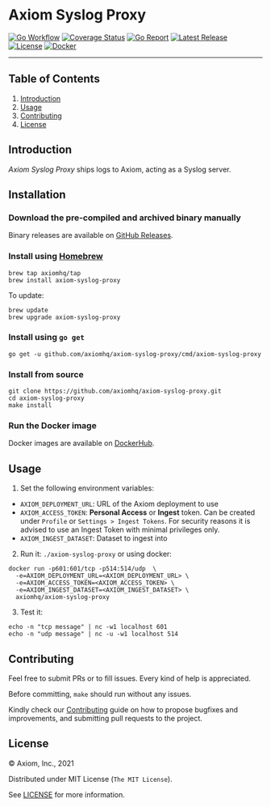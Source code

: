 # Axiom Syslog Proxy

[![Go Workflow][go_workflow_badge]][go_workflow]
[![Coverage Status][coverage_badge]][coverage]
[![Go Report][report_badge]][report]
[![Latest Release][release_badge]][release]
[![License][license_badge]][license]
[![Docker][docker_badge]][docker]

---

## Table of Contents

1. [Introduction](#introduction)
1. [Usage](#usage)
1. [Contributing](#contributing)
1. [License](#license)

## Introduction

_Axiom Syslog Proxy_ ships logs to Axiom, acting as a Syslog server.

## Installation

### Download the pre-compiled and archived binary manually

Binary releases are available on [GitHub Releases][2].

  [2]: https://github.com/axiomhq/axiom-syslog-proxy/releases/latest

### Install using [Homebrew](https://brew.sh)

```shell
brew tap axiomhq/tap
brew install axiom-syslog-proxy
```

To update:

```shell
brew update
brew upgrade axiom-syslog-proxy
```

### Install using `go get`

```shell
go get -u github.com/axiomhq/axiom-syslog-proxy/cmd/axiom-syslog-proxy
```

### Install from source

```shell
git clone https://github.com/axiomhq/axiom-syslog-proxy.git
cd axiom-syslog-proxy
make install
```

### Run the Docker image

Docker images are available on [DockerHub][docker].

## Usage

1. Set the following environment variables:

* `AXIOM_DEPLOYMENT_URL`: URL of the Axiom deployment to use
* `AXIOM_ACCESS_TOKEN`: **Personal Access** or **Ingest** token. Can be
  created under `Profile` or `Settings > Ingest Tokens`. For security reasons
  it is advised to use an Ingest Token with minimal privileges only.
* `AXIOM_INGEST_DATASET`: Dataset to ingest into

2. Run it: `./axiom-syslog-proxy` or using docker:

```shell
docker run -p601:601/tcp -p514:514/udp  \
  -e=AXIOM_DEPLOYMENT_URL=<AXIOM_DEPLOYMENT_URL> \
  -e=AXIOM_ACCESS_TOKEN=<AXIOM_ACCESS_TOKEN> \
  -e=AXIOM_INGEST_DATASET=<AXIOM_INGEST_DATASET> \
  axiomhq/axiom-syslog-proxy
```

3. Test it:

```shell
echo -n "tcp message" | nc -w1 localhost 601
echo -n "udp message" | nc -u -w1 localhost 514
```

## Contributing

Feel free to submit PRs or to fill issues. Every kind of help is appreciated. 

Before committing, `make` should run without any issues.

Kindly check our [Contributing](Contributing.md) guide on how to propose
bugfixes and improvements, and submitting pull requests to the project.

## License

&copy; Axiom, Inc., 2021

Distributed under MIT License (`The MIT License`).

See [LICENSE](LICENSE) for more information.

<!-- Badges -->

[go_workflow]: https://github.com/axiomhq/axiom-syslog-proxy/actions/workflows/push.yml
[go_workflow_badge]: https://img.shields.io/github/workflow/status/axiomhq/axiom-syslog-proxy/push?style=flat-square&ghcache=unused
[coverage]: https://codecov.io/gh/axiomhq/axiom-syslog-proxy
[coverage_badge]: https://img.shields.io/codecov/c/github/axiomhq/axiom-syslog-proxy.svg?style=flat-square&ghcache=unused
[report]: https://goreportcard.com/report/github.com/axiomhq/axiom-syslog-proxy
[report_badge]: https://goreportcard.com/badge/github.com/axiomhq/axiom-syslog-proxy?style=flat-square&ghcache=unused
[release]: https://github.com/axiomhq/axiom-syslog-proxy/releases/latest
[release_badge]: https://img.shields.io/github/release/axiomhq/axiom-syslog-proxy.svg?style=flat-square&ghcache=unused
[license]: https://opensource.org/licenses/MIT
[license_badge]: https://img.shields.io/github/license/axiomhq/axiom-syslog-proxy.svg?color=blue&style=flat-square&ghcache=unused
[docker]: https://hub.docker.com/r/axiomhq/axiom-syslog-proxy
[docker_badge]: https://img.shields.io/docker/pulls/axiomhq/axiom-syslog-proxy.svg?style=flat-square&ghcache=unused
